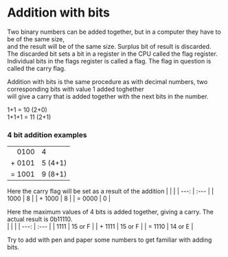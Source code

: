 # Addition with bits
Two binary numbers can be added together, but in a computer they have to be of the same size, <br>
and the result will be of the same size. Surplus bit of result is discarded. <br>
The discarded bit sets a bit in a register in the CPU called the flag register. <br>
Individual bits in the flags register is called a flag. The flag in question is called the carry flag.

Addition with bits is the same procedure as with decimal numbers, two corresponding bits with value 1 added toghether <br>
will give a carry that is added together with the next bits in the number.

1+1 = 10 (2+0) <br>
1+1+1 = 11 (2+1)

### 4 bit addition examples
|  |  |
| ---: | :--- |
| 0100 | 4 |
| + 0101 | 5 (4+1) |
| = 1001 | 9 (8+1) |

Here the carry flag will be set as a result of the addition
| | |
| ---: | :--- |
| 1000 | 8 |
| + 1000 | 8 |
| = 0000 | 0 |

Here the maximum values of 4 bits is added together, giving a carry. The actual result is 0b11110. <br>
| | |
| ---: | :--- |
| 1111 | 15 or F |
| + 1111 | 15 or F |
| = 1110 | 14 or E |

Try to add with pen and paper some numbers to get familiar with adding bits.
